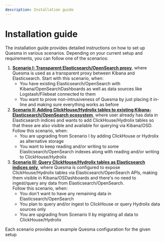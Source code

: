 ```yaml
---
description: Installation guide
---
```

# Installation guide

The installation guide provides detailed instructions on how to set up Quesma in various scenarios. Depending on your current setup and requirements, you can follow one of the scenarios:

1. [**Scenario I: Transparent Elasticsearch/OpenSearch proxy**](./example-1.md), where Quesma is used as a transparent proxy between Kibana and Elasticsearch. Start with this scenario, when:
   * You have existing Elasticsearch/OpenSearch with Kibana/OpenSearchDashboards as well as data sources like Logstash/Filebeat connected to them
   * You want to prove non-intrusiveness of Quesma by just placing it in-line and making sure everything works as before
2. [**Scenario II: Adding ClickHouse/Hydrolix tables to existing Kibana-Elasticsearch/OpenSearch ecosystem**](./example-2-1.md), where user already has data in Elasticsearch indices and wants to add ClickHouse/Hydrolix tables so that these are also visible and available for querying via Kibana/OSD. Follow this scenario, when:
   * You are upgrading from Scenario I by adding ClickHouse or Hydrolix as alternative storage
   * You want to keep reading and/or writing to some Elasticsearch/OpenSearch indexes along with reading and/or writing to ClickHouse/Hydrolix
3. [**Scenario III: Query ClickHouse/Hydrolix tables as Elasticsearch indices only**](./example-2-0.md), where Quesma is configured to expose ClickHouse/Hydrolix tables via Elasticsearch/OpenSearch APIs, making them visible in Kibana/OSDashboards and there's no need to ingest/query any data from Elasticsearch/OpenSearch. \
   Follow this scenario, when:
   * You don't want to have any remaining data in Elasticsearch/OpenSearch
   * You plan to query and/or ingest to ClickHouse or query Hydrolix data sources only
   * You are upgrading from Scenario II by migrating all data to ClickHouse/Hydrolix

Each scenario provides an example Quesma configuration for the given setup

